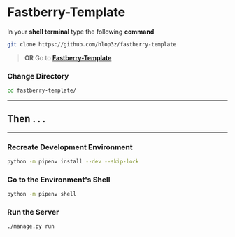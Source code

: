 # Fastberry-**Template**

In your **shell terminal** type the following **command**

```sh
git clone https://github.com/hlop3z/fastberry-template
```

> **OR** Go to <a href="https://github.com/hlop3z/fastberry-template" target="_blank">**Fastberry-Template**</a>

### Change Directory

```sh
cd fastberry-template/
```

---

## Then . . .

---

### Recreate Development **Environment**

```sh
python -m pipenv install --dev --skip-lock
```

### Go to the Environment's **Shell**

```sh
python -m pipenv shell
```

### Run the **Server**

```sh
./manage.py run
```
